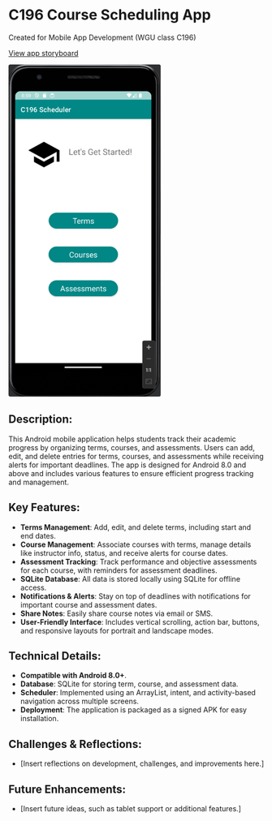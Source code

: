 # C196 Course Scheduling App
Created for Mobile App Development (WGU class C196)

<a href="Screen_Menu_Storyboard.png">View app storyboard</a>

<p>
  <img src="Home_Screen.png" width="300"/>
</p>

## Description:
This Android mobile application helps students track their academic progress by organizing terms, courses, and assessments. Users can add, edit, and delete entries for terms, courses, and assessments while receiving alerts for important deadlines. The app is designed for Android 8.0 and above and includes various features to ensure efficient progress tracking and management.

## Key Features:
- **Terms Management**: Add, edit, and delete terms, including start and end dates.
- **Course Management**: Associate courses with terms, manage details like instructor info, status, and receive alerts for course dates.
- **Assessment Tracking**: Track performance and objective assessments for each course, with reminders for assessment deadlines.
- **SQLite Database**: All data is stored locally using SQLite for offline access.
- **Notifications & Alerts**: Stay on top of deadlines with notifications for important course and assessment dates.
- **Share Notes**: Easily share course notes via email or SMS.
- **User-Friendly Interface**: Includes vertical scrolling, action bar, buttons, and responsive layouts for portrait and landscape modes.

## Technical Details:
- **Compatible with Android 8.0+**.
- **Database**: SQLite for storing term, course, and assessment data.
- **Scheduler**: Implemented using an ArrayList, intent, and activity-based navigation across multiple screens.
- **Deployment**: The application is packaged as a signed APK for easy installation.

## Challenges & Reflections:
- [Insert reflections on development, challenges, and improvements here.]

## Future Enhancements:
- [Insert future ideas, such as tablet support or additional features.]
